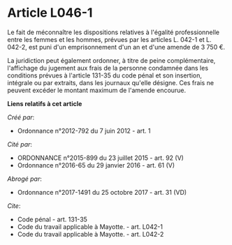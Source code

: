 # Article L046-1

Le fait de méconnaître les dispositions relatives à l'égalité professionnelle entre les femmes et les hommes, prévues par les
articles L. 042-1 et L. 042-2, est puni d'un emprisonnement d'un an et d'une amende de 3 750 €. 

La juridiction peut également ordonner, à titre de peine complémentaire, l'affichage du jugement aux frais de la personne
condamnée dans les conditions prévues à l'article 131-35 du code pénal et son insertion, intégrale ou par extraits, dans les
journaux qu'elle désigne. Ces frais ne peuvent excéder le montant maximum de l'amende encourue.

**Liens relatifs à cet article**

_Créé par_:

  - Ordonnance n°2012-792 du 7 juin 2012 - art. 1

_Cité par_:

  - ORDONNANCE n°2015-899 du 23 juillet 2015 - art. 92 (V)
  - Ordonnance n°2016-65 du 29 janvier 2016 - art. 61 (V)

_Abrogé par_:

  - Ordonnance n°2017-1491 du 25 octobre 2017 - art. 31 (VD)

_Cite_:

  - Code pénal - art. 131-35
  - Code du travail applicable à Mayotte. - art. L042-1
  - Code du travail applicable à Mayotte. - art. L042-2

